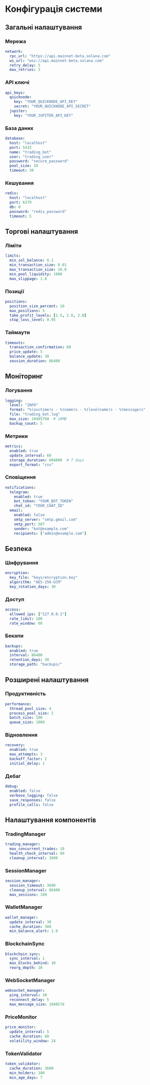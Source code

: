 # Конфігурація системи

## Загальні налаштування

### Мережа
```yaml
network:
  rpc_url: "https://api.mainnet-beta.solana.com"
  ws_url: "wss://api.mainnet-beta.solana.com"
  retry_delay: 5
  max_retries: 3
```

### API ключі
```yaml
api_keys:
  quicknode:
    key: "YOUR_QUICKNODE_API_KEY"
    secret: "YOUR_QUICKNODE_API_SECRET"
  jupiter:
    key: "YOUR_JUPITER_API_KEY"
```

### База даних
```yaml
database:
  host: "localhost"
  port: 5432
  name: "trading_bot"
  user: "trading_user"
  password: "secure_password"
  pool_size: 10
  timeout: 30
```

### Кешування
```yaml
redis:
  host: "localhost"
  port: 6379
  db: 0
  password: "redis_password"
  timeout: 5
```

## Торгові налаштування

### Ліміти
```yaml
limits:
  min_sol_balance: 0.1
  min_transaction_size: 0.01
  max_transaction_size: 10.0
  min_pool_liquidity: 1000
  max_slippage: 1.0
```

### Позиції
```yaml
positions:
  position_size_percent: 10
  max_positions: 5
  take_profit_levels: [1.5, 2.0, 3.0]
  stop_loss_level: 0.95
```

### Таймаути
```yaml
timeouts:
  transaction_confirmation: 60
  price_update: 5
  balance_update: 30
  session_duration: 86400
```

## Моніторинг

### Логування
```yaml
logging:
  level: "INFO"
  format: "%(asctime)s - %(name)s - %(levelname)s - %(message)s"
  file: "trading_bot.log"
  max_size: 10485760  # 10MB
  backup_count: 5
```

### Метрики
```yaml
metrics:
  enabled: true
  update_interval: 60
  storage_duration: 604800  # 7 days
  export_format: "csv"
```

### Сповіщення
```yaml
notifications:
  telegram:
    enabled: true
    bot_token: "YOUR_BOT_TOKEN"
    chat_id: "YOUR_CHAT_ID"
  email:
    enabled: false
    smtp_server: "smtp.gmail.com"
    smtp_port: 587
    sender: "bot@example.com"
    recipients: ["admin@example.com"]
```

## Безпека

### Шифрування
```yaml
encryption:
  key_file: "keys/encryption.key"
  algorithm: "AES-256-GCM"
  key_rotation_days: 30
```

### Доступ
```yaml
access:
  allowed_ips: ["127.0.0.1"]
  rate_limit: 100
  rate_window: 60
```

### Бекапи
```yaml
backups:
  enabled: true
  interval: 86400
  retention_days: 30
  storage_path: "backups/"
```

## Розширені налаштування

### Продуктивність
```yaml
performance:
  thread_pool_size: 4
  process_pool_size: 2
  batch_size: 100
  queue_size: 1000
```

### Відновлення
```yaml
recovery:
  enabled: true
  max_attempts: 3
  backoff_factor: 2
  initial_delay: 1
```

### Дебаг
```yaml
debug:
  enabled: false
  verbose_logging: false
  save_responses: false
  profile_calls: false
```

## Налаштування компонентів

### TradingManager
```yaml
trading_manager:
  max_concurrent_trades: 10
  health_check_interval: 60
  cleanup_interval: 3600
```

### SessionManager
```yaml
session_manager:
  session_timeout: 3600
  cleanup_interval: 86400
  max_sessions: 100
```

### WalletManager
```yaml
wallet_manager:
  update_interval: 30
  cache_duration: 300
  min_balance_alert: 1.0
```

### BlockchainSync
```yaml
blockchain_sync:
  sync_interval: 1
  max_blocks_behind: 10
  reorg_depth: 20
```

### WebSocketManager
```yaml
websocket_manager:
  ping_interval: 30
  reconnect_delay: 5
  max_message_size: 1048576
```

### PriceMonitor
```yaml
price_monitor:
  update_interval: 5
  cache_duration: 60
  volatility_window: 24
```

### TokenValidator
```yaml
token_validator:
  cache_duration: 3600
  min_holders: 100
  min_age_days: 7
``` 